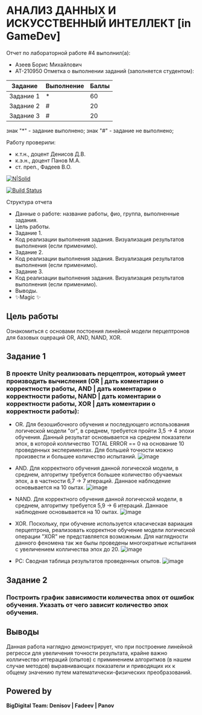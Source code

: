 # АНАЛИЗ ДАННЫХ И ИСКУССТВЕННЫЙ ИНТЕЛЛЕКТ [in GameDev]
Отчет по лабораторной работе #4 выполнил(а):
- Азеев Борис Михайлович
- АТ-210950
Отметка о выполнении заданий (заполняется студентом):

| Задание | Выполнение | Баллы |
| ------ | ------ | ------ |
| Задание 1 | * | 60 |
| Задание 2 | # | 20 |
| Задание 3 | # | 20 |

знак "*" - задание выполнено; знак "#" - задание не выполнено;

Работу проверили:
- к.т.н., доцент Денисов Д.В.
- к.э.н., доцент Панов М.А.
- ст. преп., Фадеев В.О.

[![N|Solid](https://cldup.com/dTxpPi9lDf.thumb.png)](https://nodesource.com/products/nsolid)

[![Build Status](https://travis-ci.org/joemccann/dillinger.svg?branch=master)](https://travis-ci.org/joemccann/dillinger)

Структура отчета

- Данные о работе: название работы, фио, группа, выполненные задания.
- Цель работы.
- Задание 1.
- Код реализации выполнения задания. Визуализация результатов выполнения (если применимо).
- Задание 2.
- Код реализации выполнения задания. Визуализация результатов выполнения (если применимо).
- Задание 3.
- Код реализации выполнения задания. Визуализация результатов выполнения (если применимо).
- Выводы.
- ✨Magic ✨

## Цель работы
Ознакомиться с основами постоения линейной модели перцептронов для базовых оцераций OR, AND, NAND, XOR.

## Задание 1
### В проекте Unity реализовать перцептрон, который умеет производить вычисления (OR | дать коментарии о корректности работы, AND | дать коментарии о корректности работы, NAND | дать коментарии о корректности работы, XOR | дать коментарии о корректности работы):

- OR. Для безошибочного обучения и последующего использования логической модели "or", в среднем, требуется пройти 3,5 -> 4 эпохи обучения. Данный результат основывается на среднем показатели эпох, в которой колличество TOTAL ERROR == 0 на основание 10 проведенных экспериментах. Для большей точности можно произвести и большее количество испытаний.
![image](https://user-images.githubusercontent.com/114149527/204771214-2559ef4c-585b-438f-8225-d6f71b56ff09.png)
- AND. Для корректного обучения данной логической модели, в среднем, алгоритму требуется большее количество обучаемых эпох, а в частности 6,7 -> 7 итераций. Даннаое наблюдение основывается на 10 оытах.
![image](https://user-images.githubusercontent.com/114149527/204774347-96f1330e-570a-4597-bd3f-c53bd7e90b21.png)
- NAND. Для корректного обучения данной логической модели, в среднем, алгоритму требуется 5,9 -> 6 итераций. Даннаое наблюдение основывается на 10 оытах.
![image](https://user-images.githubusercontent.com/114149527/204777972-baf565ee-6cf1-4b76-a0bc-009ce2a7fcbb.png)
- XOR. Поскольку, при обучение используется класическая вариация перцептрона, реализовать корректное обучение модели логической операции "XOR" не представляется возможным. Для наглядности данного феномена так же былы проведены многократные испытания с увеличением колличества эпох до 20.
![image](https://user-images.githubusercontent.com/114149527/204780522-ce614d15-221f-4873-b29c-b2874733208e.png)

- PC: Сводная таблица результатов проведенных опытов.
![image](https://user-images.githubusercontent.com/114149527/204780924-6b03d99e-9eb2-4629-b0fe-a7d24c7fbe14.png)

## Задание 2
### Построить график зависимости количества эпох от ошибок обучения. Указать от чего зависит количество эпох обучения.



## Выводы

Данная работа наглядно демонстрирует, что при построение линейной регресси для увеличения точности результата, крайне важно колличество иттераций (опытов) с приминением алгоритмов (в нашем случае методов) выравнивающих показатели и приводящих их к общему значению путем математически-физических преобразований.

## Powered by

**BigDigital Team: Denisov | Fadeev | Panov**
